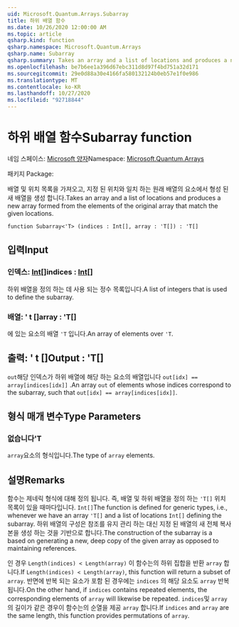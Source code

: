 ```yaml
---
uid: Microsoft.Quantum.Arrays.Subarray
title: 하위 배열 함수
ms.date: 10/26/2020 12:00:00 AM
ms.topic: article
qsharp.kind: function
qsharp.namespace: Microsoft.Quantum.Arrays
qsharp.name: Subarray
qsharp.summary: Takes an array and a list of locations and produces a new array formed from the elements of the original array that match the given locations.
ms.openlocfilehash: be7b6ee1a396d67ebc311d8d97f4bd751a32d171
ms.sourcegitcommit: 29e0d88a30e4166fa580132124b0eb57e1f0e986
ms.translationtype: MT
ms.contentlocale: ko-KR
ms.lasthandoff: 10/27/2020
ms.locfileid: "92718844"
---
```

# <a name="subarray-function"></a><span data-ttu-id="d049b-102">하위 배열 함수</span><span class="sxs-lookup"><span data-stu-id="d049b-102">Subarray function</span></span>

<span data-ttu-id="d049b-103">네임 스페이스: [Microsoft 양자](xref:Microsoft.Quantum.Arrays)</span><span class="sxs-lookup"><span data-stu-id="d049b-103">Namespace: [Microsoft.Quantum.Arrays](xref:Microsoft.Quantum.Arrays)</span></span>

<span data-ttu-id="d049b-104">패키지 [](https://nuget.org/packages/)</span><span class="sxs-lookup"><span data-stu-id="d049b-104">Package: [](https://nuget.org/packages/)</span></span>


<span data-ttu-id="d049b-105">배열 및 위치 목록을 가져오고, 지정 된 위치와 일치 하는 원래 배열의 요소에서 형성 된 새 배열을 생성 합니다.</span><span class="sxs-lookup"><span data-stu-id="d049b-105">Takes an array and a list of locations and produces a new array formed from the elements of the original array that match the given locations.</span></span>

```qsharp
function Subarray<'T> (indices : Int[], array : 'T[]) : 'T[]
```


## <a name="input"></a><span data-ttu-id="d049b-106">입력</span><span class="sxs-lookup"><span data-stu-id="d049b-106">Input</span></span>

### <a name="indices--int"></a><span data-ttu-id="d049b-107">인덱스: [Int](xref:microsoft.quantum.lang-ref.int)[]</span><span class="sxs-lookup"><span data-stu-id="d049b-107">indices : [Int](xref:microsoft.quantum.lang-ref.int)[]</span></span>

<span data-ttu-id="d049b-108">하위 배열을 정의 하는 데 사용 되는 정수 목록입니다.</span><span class="sxs-lookup"><span data-stu-id="d049b-108">A list of integers that is used to define the subarray.</span></span>


### <a name="array--t"></a><span data-ttu-id="d049b-109">배열: ' t []</span><span class="sxs-lookup"><span data-stu-id="d049b-109">array : 'T[]</span></span>

<span data-ttu-id="d049b-110">에 있는 요소의 배열 `'T` 입니다.</span><span class="sxs-lookup"><span data-stu-id="d049b-110">An array of elements over `'T`.</span></span>



## <a name="output--t"></a><span data-ttu-id="d049b-111">출력: ' t []</span><span class="sxs-lookup"><span data-stu-id="d049b-111">Output : 'T[]</span></span>

<span data-ttu-id="d049b-112">`out`해당 인덱스가 하위 배열에 해당 하는 요소의 배열입니다 `out[idx] == array[indices[idx]]` .</span><span class="sxs-lookup"><span data-stu-id="d049b-112">An array `out` of elements whose indices correspond to the subarray, such that `out[idx] == array[indices[idx]]`.</span></span>

## <a name="type-parameters"></a><span data-ttu-id="d049b-113">형식 매개 변수</span><span class="sxs-lookup"><span data-stu-id="d049b-113">Type Parameters</span></span>

### <a name="t"></a><span data-ttu-id="d049b-114">없습니다</span><span class="sxs-lookup"><span data-stu-id="d049b-114">'T</span></span>

<span data-ttu-id="d049b-115">`array`요소의 형식입니다.</span><span class="sxs-lookup"><span data-stu-id="d049b-115">The type of `array` elements.</span></span>

## <a name="remarks"></a><span data-ttu-id="d049b-116">설명</span><span class="sxs-lookup"><span data-stu-id="d049b-116">Remarks</span></span>

<span data-ttu-id="d049b-117">함수는 제네릭 형식에 대해 정의 됩니다. 즉, 배열 및 하위 배열을 정의 하는 `'T[]` 위치 목록이 있을 때마다입니다. `Int[]`</span><span class="sxs-lookup"><span data-stu-id="d049b-117">The function is defined for generic types, i.e., whenever we have an array `'T[]` and a list of locations `Int[]` defining the subarray.</span></span>
<span data-ttu-id="d049b-118">하위 배열의 구성은 참조를 유지 관리 하는 대신 지정 된 배열의 새 전체 복사본을 생성 하는 것을 기반으로 합니다.</span><span class="sxs-lookup"><span data-stu-id="d049b-118">The construction of the subarray is a based on generating a new, deep copy of the given array as opposed to maintaining references.</span></span>

<span data-ttu-id="d049b-119">인 경우 `Length(indices) < Length(array)` 이 함수는의 하위 집합을 반환 `array` 합니다.</span><span class="sxs-lookup"><span data-stu-id="d049b-119">If `Length(indices) < Length(array)`, this function will return a subset of `array`.</span></span> <span data-ttu-id="d049b-120">반면에 반복 되는 요소가 포함 된 경우에는 `indices` 의 해당 요소도 `array` 반복 됩니다.</span><span class="sxs-lookup"><span data-stu-id="d049b-120">On the other hand, if `indices` contains repeated elements, the corresponding elements of `array` will likewise be repeated.</span></span>
<span data-ttu-id="d049b-121">`indices`및 `array` 의 길이가 같은 경우이 함수는의 순열을 제공 `array` 합니다.</span><span class="sxs-lookup"><span data-stu-id="d049b-121">If `indices` and `array` are the same length, this function provides permutations of `array`.</span></span>